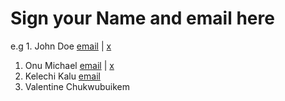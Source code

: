 # Sign your Name and email here 
e.g 1. John Doe [email](mailto:john@doe.com) | [x](https://x.com/johndoe)
1. Onu Michael [email](mailto:michaelonu39@gmail.com) | [x](https://x.com/Phantom_Chi)
2. Kelechi Kalu [email](kalukelechi401@gmail.com)
3. Valentine Chukwubuikem


